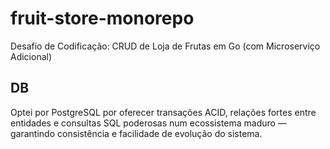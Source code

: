 # fruit-store-monorepo
Desafio de Codificação: CRUD de Loja de Frutas em Go (com Microserviço Adicional)

## DB
Optei por PostgreSQL por oferecer transações ACID, relações fortes entre entidades e consultas SQL poderosas num ecossistema maduro — garantindo consistência e facilidade de evolução do sistema.

